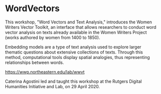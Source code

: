 # WordVectors
This workshop, "Word Vectors and Text Analysis," introduces the Women Writers Vector Toolkit, an interface that allows researchers to conduct word vector analysis on texts already available in the Women Writers Project (works authored by women from 1400 to 1850). 

Embedding models are a type of text analysis used to explore larger thematic questions about extensive collections of texts. Through this method, computational tools display spatial analogies, thus representing relationships between words.

https://wwp.northeastern.edu/lab/wwvt 

Caterina Agostini led and taught this workshop at the Rutgers Digital Humanities Initiative and Lab, on 29 April 2020.
